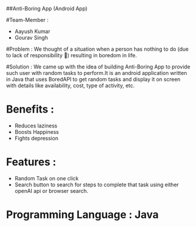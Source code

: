 ##Anti-Boring App (Android App)

#Team-Member :
- Aayush Kumar
- Gourav Singh
  
#Problem : We thought of a situation when a person has nothing to do (due to lack of responsibility 👀) resulting in boredom in life.

#Solution : We came up with the idea of building Anti-Boring App to provide such user with random tasks to perform.It is an android
application written in Java that uses BoredAPI to get random tasks and display it on screen with details like availability, cost,
type of activity, etc.

# Benefits : 
- Reduces laziness
- Boosts Happiness
- Fights depression
  
# Features : 
- Random Task on one click
- Search button to search for steps to complete that task using either openAI api or browser search.
  
# Programming Language : Java
